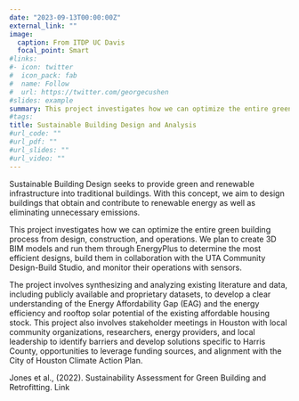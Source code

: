 ```yaml
---
date: "2023-09-13T00:00:00Z"
external_link: ""
image:
  caption: From ITDP UC Davis
  focal_point: Smart
#links:
#- icon: twitter
#  icon_pack: fab
#  name: Follow
#  url: https://twitter.com/georgecushen
#slides: example
summary: This project investigates how we can optimize the entire green building process from design, construction, and operations.
#tags:
title: Sustainable Building Design and Analysis
#url_code: ""
#url_pdf: ""
#url_slides: ""
#url_video: ""
---
```


Sustainable Building Design seeks to provide green and renewable infrastructure into traditional buildings. With this concept, we aim to design buildings that obtain and contribute to renewable energy as well as eliminating unnecessary emissions.

This project investigates how we can optimize the entire green building process from design, construction, and operations. We plan to create 3D BIM models and run them through EnergyPlus to determine the most efficient designs, build them in collaboration with the UTA Community Design-Build Studio, and monitor their operations with sensors.

The project involves synthesizing and analyzing existing literature and data, including publicly available and proprietary datasets, to develop a clear understanding of the Energy Affordability Gap (EAG) and the energy efficiency and rooftop solar potential of the existing affordable housing stock. This project also involves stakeholder meetings in Houston with local community organizations, researchers, energy providers, and local leadership to identify barriers and develop solutions specific to Harris County, opportunities to leverage funding sources, and alignment with the City of Houston Climate Action Plan.

Jones et al., (2022). Sustainability Assessment for Green Building and Retrofitting. Link

